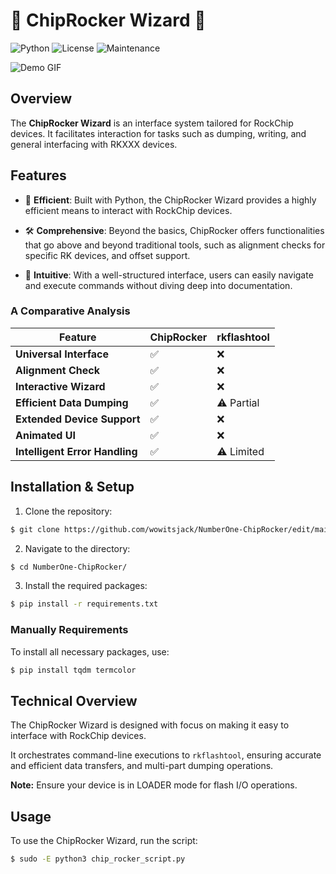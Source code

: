 
# 🧙 ChipRocker Wizard 🧙

![Python](https://img.shields.io/badge/Python-3.7%2B-brightgreen)
![License](https://img.shields.io/badge/License-MIT-blue.svg)
![Maintenance](https://img.shields.io/badge/Maintenance-Active-green.svg)

![Demo GIF](images/demo.gif)

## Overview

The **ChipRocker Wizard** is an interface system tailored for RockChip devices. It facilitates interaction for tasks such as dumping, writing, and general interfacing with RKXXX devices.

## Features

- 🚀 **Efficient**: Built with Python, the ChipRocker Wizard provides a highly efficient means to interact with RockChip devices.
  
- 🛠️ **Comprehensive**: Beyond the basics, ChipRocker offers functionalities that go above and beyond traditional tools, such as alignment checks for specific RK devices, and offset support.
  
- 🧠 **Intuitive**: With a well-structured interface, users can easily navigate and execute commands without diving deep into documentation.

### A Comparative Analysis

| Feature                        | ChipRocker       | rkflashtool      |
|--------------------------------|------------------|------------------|
| **Universal Interface**        | ✅               | ❌               |
| **Alignment Check**            | ✅               | ❌               |
| **Interactive Wizard**         | ✅               | ❌               |
| **Efficient Data Dumping**     | ✅               | ⚠️ Partial       |
| **Extended Device Support**    | ✅               | ❌               |
| **Animated UI**                | ✅               | ❌               |
| **Intelligent Error Handling** | ✅               | ⚠️ Limited       |

## Installation & Setup

1. Clone the repository:
```bash
$ git clone https://github.com/wowitsjack/NumberOne-ChipRocker/edit/main/README.md
```

2. Navigate to the directory:
```bash
$ cd NumberOne-ChipRocker/
```

3. Install the required packages:
```bash
$ pip install -r requirements.txt
```

### Manually Requirements

To install all necessary packages, use:
```bash
$ pip install tqdm termcolor
```

## Technical Overview

The ChipRocker Wizard is designed with focus on making it easy to interface with RockChip devices. 

It orchestrates command-line executions to `rkflashtool`, ensuring accurate and efficient data transfers, and multi-part dumping operations.

**Note:** Ensure your device is in LOADER mode for flash I/O operations.

## Usage

To use the ChipRocker Wizard, run the script:
```bash
$ sudo -E python3 chip_rocker_script.py
```
